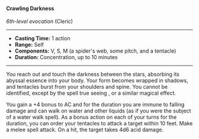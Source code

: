 #### Crawling Darkness
*6th-level evocation* (Cleric)
___
- **Casting Time:** 1 action
- **Range:** Self
- **Components:** V, S, M (a spider's web, some pitch, and a tentacle)
- **Duration:** Concentration, up to 10 minutes
---
You reach out and touch the darkness between the
stars, absorbing its abyssal essence into your body.
Your form becomes wrapped in shadows, and
tentacles burst from your shoulders and spine. You
cannot be identified, except by the spell true seeing ,
or a similar magical effect.

You gain a +4 bonus to AC and for the duration
you are immune to falling damage and can walk on
water and other liquids (as if you were the subject
of a water walk  spell). As a bonus action on each of
your turns for the duration, you can order your
tentacles to attack a target within 10 feet. Make a
melee spell attack. On a hit, the target takes 4d6
acid damage.
